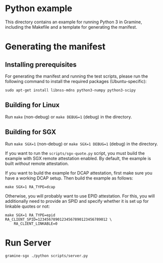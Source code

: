 # Python example

This directory contains an example for running Python 3 in Gramine, including
the Makefile and a template for generating the manifest.

# Generating the manifest

## Installing prerequisites

For generating the manifest and running the test scripts, please run the following
command to install the required packages (Ubuntu-specific):

    sudo apt-get install libnss-mdns python3-numpy python3-scipy

## Building for Linux

Run `make` (non-debug) or `make DEBUG=1` (debug) in the directory.

## Building for SGX

Run `make SGX=1` (non-debug) or `make SGX=1 DEBUG=1` (debug) in the directory.

If you want to run the `scripts/sgx-quote.py` script, you must build the example
with SGX remote attestation enabled. By default, the example is built *without*
remote attestation.

If you want to build the example for DCAP attestation, first make sure you have
a working DCAP setup. Then build the example as follows:
```
make SGX=1 RA_TYPE=dcap
```

Otherwise, you will probably want to use EPID attestation. For this, you will
additionally need to provide an SPID and specify whether it is set up for
linkable quotes or not:

```
make SGX=1 RA_TYPE=epid RA_CLIENT_SPID=12345678901234567890123456789012 \
    RA_CLIENT_LINKABLE=0
```


# Run Server

```
gramine-sgx ./python scripts/server.py
```

